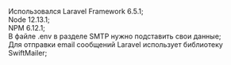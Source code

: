 Использовался Laravel Framework 6.5.1; </br>
Node 12.13.1;</br>
NPM 6.12.1;</br>
В файле .env в разделе SMTP нужно подставить свои данные;</br>
Для отправки email сообщений Laravel использует библиотеку SwiftMailer;</br>

